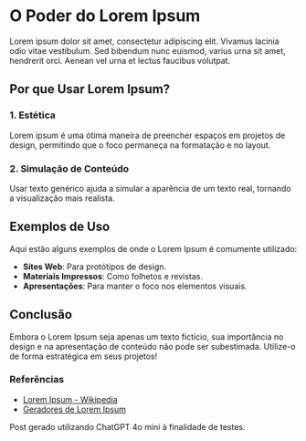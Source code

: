 # O Poder do Lorem Ipsum

Lorem ipsum dolor sit amet, consectetur adipiscing elit. Vivamus lacinia odio vitae vestibulum. Sed bibendum nunc euismod, varius urna sit amet, hendrerit orci. Aenean vel urna et lectus faucibus volutpat. 

## Por que Usar Lorem Ipsum?

### 1. Estética

Lorem ipsum é uma ótima maneira de preencher espaços em projetos de design, permitindo que o foco permaneça na formatação e no layout.

### 2. Simulação de Conteúdo

Usar texto genérico ajuda a simular a aparência de um texto real, tornando a visualização mais realista.

## Exemplos de Uso

Aqui estão alguns exemplos de onde o Lorem Ipsum é comumente utilizado:

- **Sites Web**: Para protótipos de design.
- **Materiais Impressos**: Como folhetos e revistas.
- **Apresentações**: Para manter o foco nos elementos visuais.

## Conclusão

Embora o Lorem Ipsum seja apenas um texto fictício, sua importância no design e na apresentação de conteúdo não pode ser subestimada. Utilize-o de forma estratégica em seus projetos!

### Referências

- [Lorem Ipsum - Wikipedia](https://pt.wikipedia.org/wiki/Lorem_ipsum)
- [Geradores de Lorem Ipsum](https://www.lipsum.com/)

Post gerado utilizando ChatGPT 4o mini à finalidade de testes.

